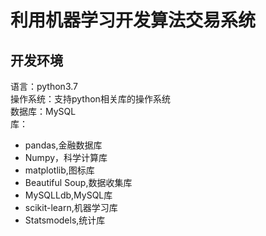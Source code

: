 # 利用机器学习开发算法交易系统  

## 开发环境  

语言：python3.7  
操作系统：支持python相关库的操作系统  
数据库：MySQL  
库：
- pandas,金融数据库  
- Numpy，科学计算库  
- matplotlib,图标库  
- Beautiful Soup,数据收集库  
- MySQLLdb,MySQL库  
- scikit-learn,机器学习库  
- Statsmodels,统计库  


